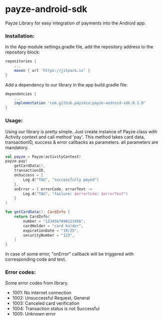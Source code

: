 # payze-android-sdk
Payze Library for easy integration of payments into the Android app.

### Installation:

In the App module settings.gradle file, add the repository address to the repository block:

```groovy
repositories {
    ...
    maven { url 'https://jitpack.io' }
}
```

Add a dependency to our library in the app build.gradle file:
```groovy
dependencies {
    ...
    implementation 'com.github.payzeio:payze-android-sdk:0.1.0'
}
```

### Usage:
Using our library is pretty simple. Just create instance of Payze class with Activity context and call method 'pay'. This method takes card data, transactionID, success & error callbacks as parameters. all parameters are mandatory.
```kotlin
val payze = Payze(activityContext)
payze.pay(
    getCardData(),
    transactionID,
    onSuccess = {
        Log.d("TAG", "successfully payed")
    },
    onError = { errorCode, errorText -> 
        Log.d("TAG", "failure: $errorCode: $errorText")
    }
)

fun getCardData(): CardInfo {
    return CardInfo(
        number = "1234567890123456",
        cardHolder = "card holder",
        expirationDate = "10/25",
        securityNumber = "123",
    )
}
```

In case of some error, "onError" callback will be triggered with corresponding code and text.

### Error codes:
Some error codes from library.
* 1001: No internet connection
* 1002: Unsuccessful Request, General
* 1003: Canceled card verification
* 1004: Transaction status is not Successful
* 1005: Unknown error
